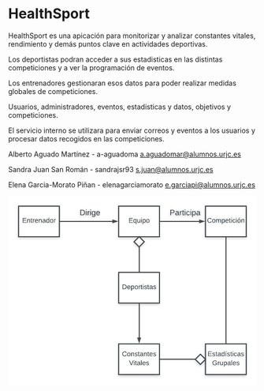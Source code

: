 # HealthSport

HealthSport es una apicación para monitorizar y analizar constantes vitales, rendimiento y demás puntos clave en actividades deportivas.

Los deportistas podran acceder a sus estadisticas en las distintas competiciones y a ver la programación de eventos.

Los entrenadores gestionaran esos datos para poder realizar medidas globales de competiciones.

Usuarios, administradores, eventos, estadisticas y datos, objetivos y competiciones.

El servicio interno se utilizara para enviar correos y eventos a los usuarios y procesar datos recogidos en las competiciones.

Alberto Aguado Martínez - a-aguadoma a.aguadomar@alumnos.urjc.es

Sandra Juan San Román - sandrajsr93 s.juan@alumnos.urjc.es

Elena Garcia-Morato Piñan - elenagarciamorato e.garciapi@alumnos.urjc.es

![Diagrama](https://github.com/a-aguadoma/HealthSport/blob/master/diagrama_uml.jpeg)

